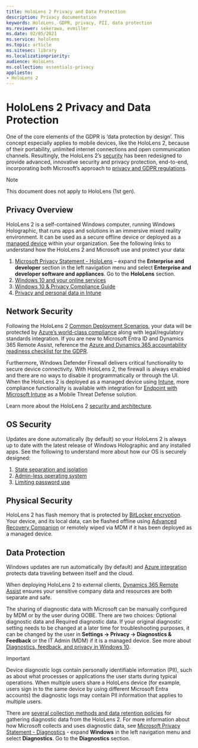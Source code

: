 ```yaml
---
title: HoloLens 2 Privacy and Data Protection
description: Privacy documentation
keywords: HoloLens, GDPR, privacy, PII, data protection
ms.reviewer: sekerawa, evmiller
ms.date: 02/05/2021
ms.service: hololens
ms.topic: article
ms.sitesec: library
ms.localizationpriority:
audience: HoloLens
ms.collection: essentials-privacy
appliesto:
- HoloLens 2
---
```


# HoloLens 2 Privacy and Data Protection

One of the core elements of the GDPR is ‘data protection by design’. This concept especially applies to mobile devices, like the HoloLens 2, because of their portability, unlimited internet connections and open communication channels. Resultingly, the HoloLens 2’s [security](/hololens/security-architecture) has been redesigned to provide advanced, innovative security and privacy protection, end-to-end, incorporating both Microsoft’s approach to [privacy and GDPR regulations](https://privacy.microsoft.com/).

 >[!NOTE]
> This document does not apply to HoloLens (1st gen).

## Privacy Overview

HoloLens 2 is a self-contained Windows computer, running Windows Holographic, that runs apps and solutions in an immersive mixed reality environment. It can be used as a secure offline device or deployed as a [managed device](/mem/intune/fundamentals/windows-holographic-for-business) within your organization. See the following links to understand how the HoloLens 2 and Microsoft use and protect your data:

1. [Microsoft Privacy Statement - HoloLens](https://privacy.microsoft.com/privacystatement) – expand the **Enterprise and developer** section in the left navigation menu and select **Enterprise and developer software and appliances**. Go to the **HoloLens** section.
2. [Windows 10 and your online services](https://privacy.microsoft.com/windows10privacy)
3. [Windows 10 & Privacy Compliance Guide](/windows/privacy/windows-10-and-privacy-compliance)
4. [Privacy and personal data in Intune](/mem/intune/protect/privacy-personal-data)

## Network Security
Following the HoloLens 2 [Common Deployment Scenarios](/hololens/common-scenarios), your data will be protected by [Azure’s world-class compliance](/azure/compliance/) along with legal/regulatory standards integration. If you are new to Microsoft Entra ID and Dynamics 365 Remote Assist, reference the [Azure and Dynamics 365 accountability readiness checklist for the GDPR](/compliance/regulatory/gdpr-arc-azure-dynamics-windows).

Furthermore, Windows Defender Firewall delivers critical functionality to secure device connectivity. With HoloLens 2, the firewall is always enabled and there are no ways to disable it programmatically or through the UI. When the HoloLens 2 is deployed as a managed device using [Intune](/mem/intune/protect/device-compliance-get-started), more compliance functionality is available with integration for [Endpoint with Microsoft Intune](/mem/intune/protect/advanced-threat-protection) as a Mobile Threat Defense solution.

Learn more about the HoloLens 2 [security and architecture](/hololens/security-architecture).

## OS Security
Updates are done automatically (by default) so your HoloLens 2 is always up to date with the latest release of Windows Holographic and any installed apps. See the following to understand more about how our OS is securely designed:

1. [State separation and isolation](/hololens/security-state-separation-isolation)
1. [Admin-less operating system](/hololens/security-adminless-os)
1. [Limiting password use](/hololens/security-limiting-password-use)

## Physical Security
HoloLens 2 has flash memory that is protected by [BitLocker encryption](/hololens/security-encryption-data-protection). Your device, and its local data, can be flashed offline using [Advanced Recovery Companion](https://www.microsoft.com/p/advanced-recovery-companion/9p74z35sfrs8#activetab=pivot:overviewtab) or remotely wiped via MDM if it has been deployed as a managed device.

## Data Protection
Windows updates are run automatically (by default) and [Azure integration](/hololens/security-encryption-data-protection#Azure-integration) protects data traveling between itself and the cloud.

When deploying HoloLens 2 to external clients, [Dynamics 365 Remote Assist](/hololens/hololens2-deployment-guide) ensures your sensitive company data and resources are both separate and safe.

The sharing of diagnostic data with Microsoft can be manually configured by MDM or by the user during OOBE. There are two choices: Optional diagnostic data and Required diagnostic data. If your original diagnostic setting needs to be changed at a later time for troubleshooting purposes, it can be changed by the user in **Settings -> Privacy -> Diagnostics & Feedback** or the IT Admin (MDM) if it is a managed device. See more about [Diagnostics, feedback, and privacy in Windows 10](https://support.microsoft.com/windows/diagnostics-feedback-and-privacy-in-windows-10-28808a2b-a31b-dd73-dcd3-4559a5199319).

> [!Important]
> Device diagnostic logs contain personally identifiable information (PII), such as about what processes or applications the user starts during typical operations. When multiple users share a HoloLens device (for example, users sign in to the same device by using different Microsoft Entra accounts) the diagnostic logs may contain PII information that applies to multiple users.

There are [several collection methods and data retention policies](/hololens/hololens-diagnostic-logs) for gathering diagnostic data from the HoloLens 2.  For more information about how Microsoft collects and uses diagnostic data, see [Microsoft Privacy Statement - Diagnostics](https://privacy.microsoft.com/privacystatement) - expand **Windows** in the left navigation menu and select **Diagnostics**. Go to the **Diagnostics** section.
